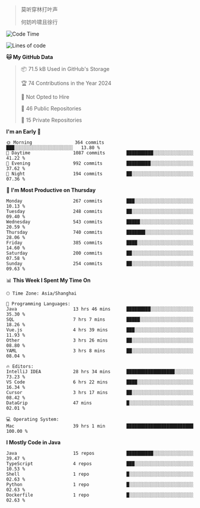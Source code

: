 > 莫听穿林打叶声
> 
> 何妨吟啸且徐行

<!-- ![Github Stats](https://github-readme-stats.vercel.app/api?username=catch6&count_private=true&show_icons=true&theme=gruvbox) -->

<!-- ![Top Langs](https://github-readme-stats.vercel.app/api/top-langs/?username=catch6&layout=compact) -->

<!--START_SECTION:waka-->
![Code Time](http://img.shields.io/badge/Code%20Time-1%2C586%20hrs%2044%20mins-blue)

![Lines of code](https://img.shields.io/badge/From%20Hello%20World%20I%27ve%20Written-9.4%20million%20lines%20of%20code-blue)

**🐱 My GitHub Data** 

> 📦 71.5 kB Used in GitHub's Storage 
 > 
> 🏆 74 Contributions in the Year 2024
 > 
> 🚫 Not Opted to Hire
 > 
> 📜 46 Public Repositories 
 > 
> 🔑 15 Private Repositories 
 > 
**I'm an Early 🐤** 

```text
🌞 Morning                364 commits         ███░░░░░░░░░░░░░░░░░░░░░░   13.80 % 
🌆 Daytime                1087 commits        ██████████░░░░░░░░░░░░░░░   41.22 % 
🌃 Evening                992 commits         █████████░░░░░░░░░░░░░░░░   37.62 % 
🌙 Night                  194 commits         ██░░░░░░░░░░░░░░░░░░░░░░░   07.36 % 
```
📅 **I'm Most Productive on Thursday** 

```text
Monday                   267 commits         ███░░░░░░░░░░░░░░░░░░░░░░   10.13 % 
Tuesday                  248 commits         ██░░░░░░░░░░░░░░░░░░░░░░░   09.40 % 
Wednesday                543 commits         █████░░░░░░░░░░░░░░░░░░░░   20.59 % 
Thursday                 740 commits         ███████░░░░░░░░░░░░░░░░░░   28.06 % 
Friday                   385 commits         ████░░░░░░░░░░░░░░░░░░░░░   14.60 % 
Saturday                 200 commits         ██░░░░░░░░░░░░░░░░░░░░░░░   07.58 % 
Sunday                   254 commits         ██░░░░░░░░░░░░░░░░░░░░░░░   09.63 % 
```


📊 **This Week I Spent My Time On** 

```text
🕑︎ Time Zone: Asia/Shanghai

💬 Programming Languages: 
Java                     13 hrs 46 mins      █████████░░░░░░░░░░░░░░░░   35.30 % 
SQL                      7 hrs 7 mins        █████░░░░░░░░░░░░░░░░░░░░   18.26 % 
Vue.js                   4 hrs 39 mins       ███░░░░░░░░░░░░░░░░░░░░░░   11.93 % 
Other                    3 hrs 26 mins       ██░░░░░░░░░░░░░░░░░░░░░░░   08.80 % 
YAML                     3 hrs 8 mins        ██░░░░░░░░░░░░░░░░░░░░░░░   08.04 % 

🔥 Editors: 
IntelliJ IDEA            28 hrs 34 mins      ██████████████████░░░░░░░   73.23 % 
VS Code                  6 hrs 22 mins       ████░░░░░░░░░░░░░░░░░░░░░   16.34 % 
Cursor                   3 hrs 17 mins       ██░░░░░░░░░░░░░░░░░░░░░░░   08.42 % 
DataGrip                 47 mins             █░░░░░░░░░░░░░░░░░░░░░░░░   02.01 % 

💻 Operating System: 
Mac                      39 hrs 1 min        █████████████████████████   100.00 % 
```

**I Mostly Code in Java** 

```text
Java                     15 repos            ██████████░░░░░░░░░░░░░░░   39.47 % 
TypeScript               4 repos             ███░░░░░░░░░░░░░░░░░░░░░░   10.53 % 
Shell                    1 repo              █░░░░░░░░░░░░░░░░░░░░░░░░   02.63 % 
Python                   1 repo              █░░░░░░░░░░░░░░░░░░░░░░░░   02.63 % 
Dockerfile               1 repo              █░░░░░░░░░░░░░░░░░░░░░░░░   02.63 % 
```




<!--END_SECTION:waka-->
